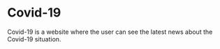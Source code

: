 # Covid-19
Covid-19 is a website where the user can see the latest news about the Covid-19 situation.
